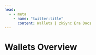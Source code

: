 ```yaml
---
head:
  - - meta
    - name: "twitter:title"
      content: Wallets | zkSync Era Docs
---
```


# Wallets Overview
